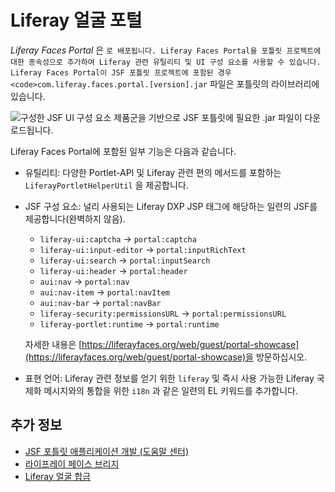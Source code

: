# Liferay 얼굴 포털

*Liferay Faces Portal* 은</code> `로 배포됩니다. Liferay Faces Portal을 포틀릿 프로젝트에 대한 종속성으로 추가하여 Liferay 관련 유틸리티 및 UI 구성 요소를 사용할 수 있습니다. Liferay Faces Portal이 JSF 포틀릿 프로젝트에 포함된 경우 <code>com.liferay.faces.portal.[version].jar` 파일은 포틀릿의 라이브러리에 있습니다.

![구성한 JSF UI 구성 요소 제품군을 기반으로 JSF 포틀릿에 필요한 <code>.jar</code> 파일이 다운로드됩니다.](./liferay-faces-portal/images/01.png)

Liferay Faces Portal에 포함된 일부 기능은 다음과 같습니다.

* 유틸리티: 다양한 Portlet-API 및 Liferay 관련 편의 메서드를 포함하는 `LiferayPortletHelperUtil` 을 제공합니다.

* JSF 구성 요소: 널리 사용되는 Liferay DXP JSP 태그에 해당하는 일련의 JSF를 제공합니다(완벽하지 않음).
    * `liferay-ui:captcha` &rarr; `portal:captcha`
    * `liferay-ui:input-editor` &rarr; `portal:inputRichText`
    * `liferay-ui:search` &rarr; `portal:inputSearch`
    * `liferay-ui:header` &rarr; `portal:header`
    * `aui:nav` &rarr; `portal:nav`
    * `aui:nav-item` &rarr; `portal:navItem`
    * `aui:nav-bar` &rarr; `portal:navBar`
    * `liferay-security:permissionsURL` &rarr; `portal:permissionsURL`
    * `liferay-portlet:runtime` &rarr; `portal:runtime`

    자세한 내용은 [https://liferayfaces.org/web/guest/portal-showcase](https://liferayfaces.org/web/guest/portal-showcase)을 방문하십시오.

* 표현 언어: Liferay 관련 정보를 얻기 위한 `liferay` 및 즉시 사용 가능한 Liferay 국제화 메시지와의 통합을 위한 `i18n` 과 같은 일련의 EL 키워드를 추가합니다.

## 추가 정보

* [JSF 포틀릿 애플리케이션 개발 \(도움말 센터\)](https://help.liferay.com/hc/en-us/articles/360029069451-Developing-a-JSF-Portlet-Application)
* [라이프레이 페이스 브리지](./liferay-faces-bridge.md)
* [Liferay 얼굴 합금](./liferay-faces-alloy.md)